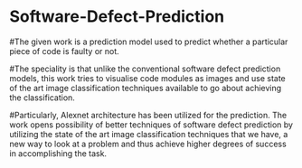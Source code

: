# Software-Defect-Prediction

#The given work is a prediction model used to predict whether a particular piece of code is faulty or not.

#The speciality is that unlike the conventional software defect prediction models, this work tries to visualise code modules as images and use state of the art
image classification techniques available to go about achieving the classification.

#Particularly, Alexnet architecture has been utilized for the prediction. The work opens possibility of better techniques of software defect prediction by utilizing 
the state of the art image classification techniques that we have, a new way to look at a problem and thus achieve higher degrees of success in accomplishing the task.
